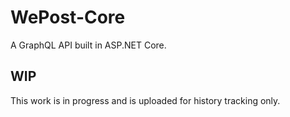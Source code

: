 # WePost-Core
A GraphQL API built in ASP.NET Core.


## WIP
This work is in progress and is uploaded for history tracking only.

